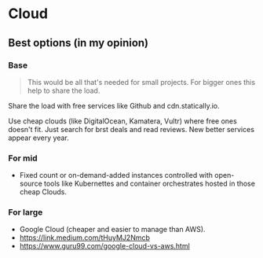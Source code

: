 # Cloud

## Best options (in my opinion)

### Base

> This would be all that's needed for small projects. For bigger ones this help to share the load. 

Share the load with free services like Github and cdn.statically.io.

Use cheap clouds (like DigitalOcean, Kamatera, Vultr) where free ones doesn't fit. Just search for brst deals and read reviews. New better services appear every year.

### For mid

* Fixed count or on-demand-added instances controlled with open-source tools like Kubernettes and container orchestrates hosted in those cheap Clouds.

### For large 

* Google Cloud (cheaper and easier to manage than AWS).
* https://link.medium.com/tHuyMJ2Nmcb 
* https://www.guru99.com/google-cloud-vs-aws.html 
